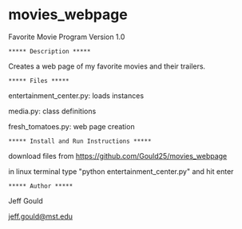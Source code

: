 # movies_webpage

Favorite Movie Program Version 1.0 


    ***** Description *****

Creates a web page of my favorite movies and their trailers.


    ***** Files *****
entertainment_center.py:  loads instances

media.py:  class definitions

fresh_tomatoes.py:  web page creation


    ***** Install and Run Instructions *****
download files from https://github.com/Gould25/movies_webpage

in linux terminal type "python entertainment_center.py" and hit enter

    ***** Author *****
Jeff Gould

jeff.gould@mst.edu
